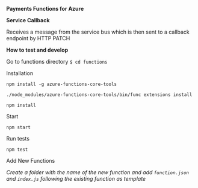**Payments Functions for Azure**

**Service Callback**

Receives a message from the service bus which is then sent to a callback endpoint by HTTP PATCH

**How to test and develop**

Go to functions directory `$ cd functions`

Installation

`npm install -g azure-functions-core-tools`

`./node_modules/azure-functions-core-tools/bin/func extensions install`

`npm install`

Start

`npm start` 

Run tests

`npm test`

Add New Functions 

_Create a folder with the name of the new function and add `function.json` and `index.js` following the existing
function as template_ 